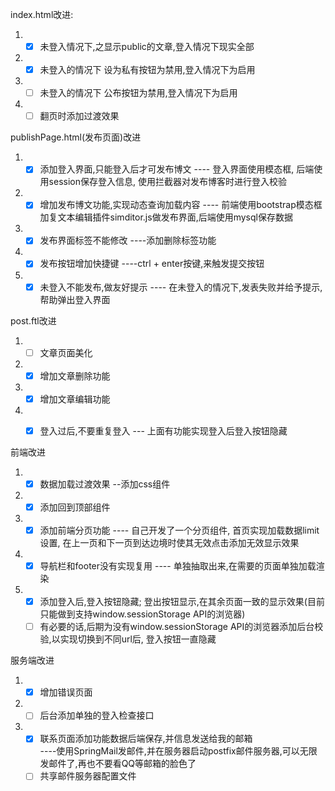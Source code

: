 index.html改进:
1. - [x] 未登入情况下,之显示public的文章,登入情况下现实全部
1. - [x] 未登入的情况下 设为私有按钮为禁用,登入情况下为启用
1. - [ ] 未登入的情况下 公布按钮为禁用,登入情况下为启用
1. - [ ] 翻页时添加过渡效果

publishPage.html(发布页面)改进
1. - [x] 添加登入界面,只能登入后才可发布博文 ---- 登入界面使用模态框, 后端使用session保存登入信息, 使用拦截器对发布博客时进行登入校验
1. - [x] 增加发布博文功能,实现动态查询加载内容  ---- 前端使用bootstrap模态框加复文本编辑插件simditor.js做发布界面,后端使用mysql保存数据
1. - [x] 发布界面标签不能修改 ----添加删除标签功能
1. - [x] 发布按钮增加快捷键 ----ctrl + enter按键,来触发提交按钮
1. - [x] 未登入不能发布,做友好提示  ---- 在未登入的情况下,发表失败并给予提示, 帮助弹出登入界面

post.ftl改进
1. - [ ] 文章页面美化
1. - [x] 增加文章删除功能
1. - [x] 增加文章编辑功能
1. - [x] 登入过后,不要重复登入 --- 上面有功能实现登入后登入按钮隐藏


前端改进 
1. - [x] 数据加载过渡效果 --添加css组件
1. - [x] 添加回到顶部组件
1. - [x] 添加前端分页功能  ---- 自己开发了一个分页组件, 首页实现加载数据limit设置, 在上一页和下一页到达边境时使其无效点击添加无效显示效果 
1. - [x] 导航栏和footer没有实现复用 ---- 单独抽取出来,在需要的页面单独加载渲染 
1. - [x] 添加登入后,登入按钮隐藏; 登出按钮显示,在其余页面一致的显示效果(目前只能做到支持window.sessionStorage API的浏览器)
	- [ ] 有必要的话,后期为没有window.sessionStorage API的浏览器添加后台校验,以实现切换到不同url后, 登入按钮一直隐藏 

服务端改进
1. - [x] 增加错误页面
1. - [ ] 后台添加单独的登入检查接口
1. - [x] 联系页面添加功能数据后端保存,并信息发送给我的邮箱   
				----使用SpringMail发邮件,并在服务器启动postfix邮件服务器,可以无限发邮件了,再也不要看QQ等邮箱的脸色了
	- [ ] 共享邮件服务器配置文件